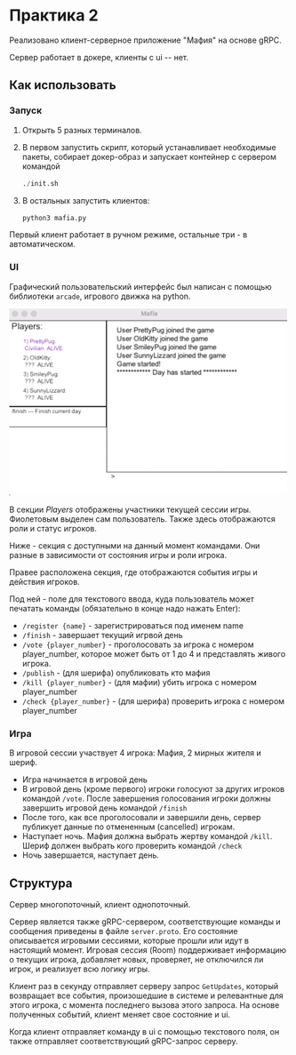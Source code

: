 # Практика 2

Реализовано клиент-серверное приложение "Мафия" на основе gRPC. 

Сервер работает в докере, клиенты с ui -- нет. 

## Как использовать

### Запуск

1. Открыть 5 разных терминалов.
2. В первом запустить скрипт, который устанавливает необходимые пакеты, собирает докер-образ и запускает контейнер с сервером командой

    ```python
    ./init.sh
    ```

3. В остальных запустить клиентов: 
    ```python
    python3 mafia.py
    ```

Первый клиент работает в ручном режиме, остальные три - в автоматическом. 

### UI
Графический пользовательский интерфейс был написан с помощью библиотеки `arcade`, игрового движка на python. 

<img src="src/ui.png" width="500">

В секции *Players* отображены участники текущей сессии игры. Фиолетовым выделен сам пользователь. Также здесь отображаются роли и статус игроков. 

Ниже - секция с доступными на данный момент командами. Они разные в зависимости от состояния игры и роли игрока. 

Правее расположена секция, где отображаются события игры и действия игроков. 

Под ней - поле для текстового ввода, куда пользователь может печатать команды (обязательно в конце надо нажать Enter): 

- `/register {name}` - зарегистрироваться под именем name
- `/finish` - завершает текущий игрвой день
- `/vote {player_number}` - проголосовать за игрока с номером player_number, которое может быть от 1 до 4 и представлять живого игрока. 
- `/publish` - (для шерифа) опубликовать кто мафия 
- `/kill {player_number}` - (для мафии) убить игрока с номером player_number
- `/check {player_number}` - (для шерифа) проверить игрока с номером player_number


### Игра
В игровой сессии участвует 4 игрока: Мафия, 2 мирных жителя и шериф. 

- Игра начинается в игровой день
- В игровой день (кроме первого) игроки голосуют за других игроков командой `/vote`. После завершения голосования игроки должны завершить игровой день командой `/finish`
- После того, как все проголосовали и завершили день, сервер публикует данные по отмененным (cancelled) игрокам. 
- Наступает ночь. Мафия должна выбрать жертву командой `/kill`. Шериф должен выбрать кого проверить командой `/check`
- Ночь завершается, наступает день.  

## Структура

Сервер многопоточный, клиент однопоточный. 

Сервер является также gRPC-сервером, соответствующие команды и сообщения приведены в файле `server.proto`. Его состояние описывается игровыми сессиями, которые прошли или идут в настоящий момент. Игровая сессия (Room) поддерживает информацию о текущих игрока, добавляет новых, проверяет, не отключился ли игрок, и реализует всю логику игры. 

Клиент раз в секунду отправляет серверу запрос `GetUpdates`, который возвращает все события, произошедшие в системе и релевантные для этого игрока, с момента последнего вызова этого запроса. На основе полученных событий, клиент меняет свое состояние и ui. 

Когда клиент отправляет команду в ui с помощью текстового поля, он также отправляет соответствующий gRPC-запрос серверу. 
